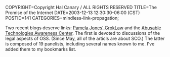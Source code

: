 COPYRIGHT=Copyright Hal Canary / ALL RIGHTS RESERVED
TITLE=The Promise of the Internet
DATE=2003-12-13 12:30:30-06:00 (CST)
POSTID=141
CATEGORIES=mindless-link-propagation;

Two recent blogs deserve links: [Pamela Jones' GrokLaw](http://groklaw.net/) and the [Abusable Technologies Awareness Center](http://www.abusabletech.org/). The first is devoted to discussions of the legal aspects of OSS. (Since May, all of the articls are about SCO.) The latter is composed of 19 panelists, including several names known to me. I've added them to my bookmarks list.
